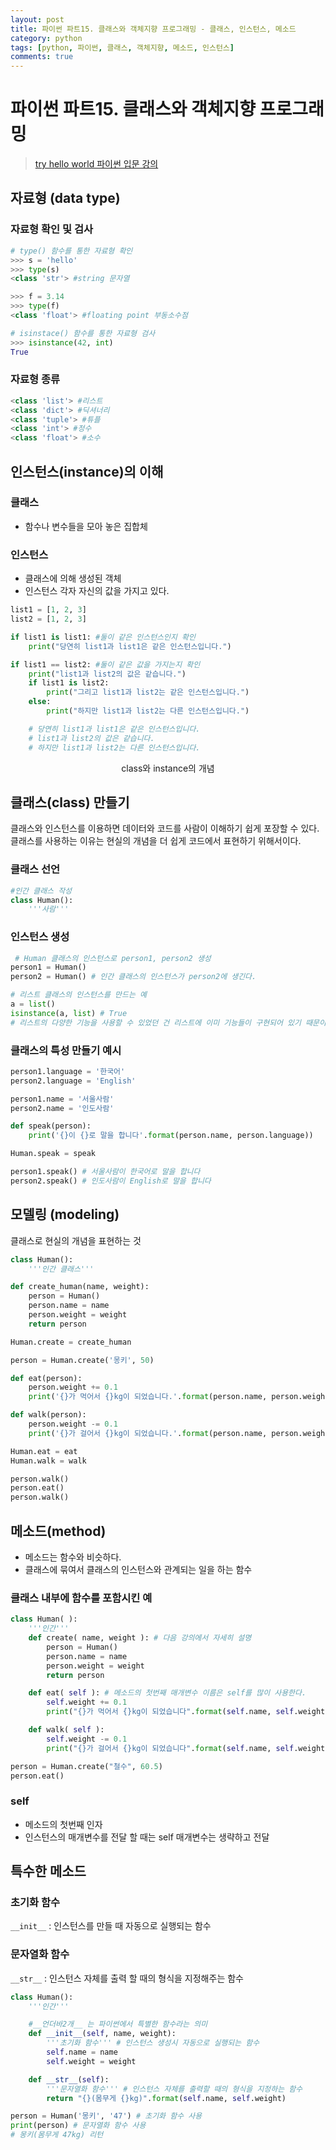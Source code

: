 ```yaml
---
layout: post
title: 파이썬 파트15. 클래스와 객체지향 프로그래밍 - 클래스, 인스턴스, 메소드
category: python
tags: [python, 파이썬, 클래스, 객체지향, 메소드, 인스턴스]
comments: true
---
```

# 파이썬 파트15. 클래스와 객체지향 프로그래밍
> [try hello world 파이썬 입문 강의 ](http://tryhelloworld.co.kr/courses/%ED%8C%8C%EC%9D%B4%EC%8D%AC-%EC%9E%85%EB%AC%B8)      

## 자료형 (data type)

### 자료형 확인 및 검사

```python
# type() 함수를 통한 자료형 확인
>>> s = 'hello'
>>> type(s)
<class 'str'> #string 문자열

>>> f = 3.14
>>> type(f)
<class 'float'> #floating point 부동소수점

# isinstace() 함수를 통한 자료형 검사
>>> isinstance(42, int)
True
```

### 자료형 종류
```python
<class 'list'> #리스트
<class 'dict'> #딕셔너리
<class 'tuple'> #튜플
<class 'int'> #정수
<class 'float'> #소수
```

## 인스턴스(instance)의 이해
### 클래스
- 함수나 변수들을 모아 놓은 집합체

### 인스턴스
- 클래스에 의해 생성된 객체
- 인스턴스 각자 자신의 값을 가지고 있다.

```python
list1 = [1, 2, 3]
list2 = [1, 2, 3]

if list1 is list1: #둘이 같은 인스턴스인지 확인
    print("당연히 list1과 list1은 같은 인스턴스입니다.")

if list1 == list2: #둘이 같은 값을 가지는지 확인
    print("list1과 list2의 값은 같습니다.")
    if list1 is list2:
        print("그리고 list1과 list2는 같은 인스턴스입니다.")
    else:
        print("하지만 list1과 list2는 다른 인스턴스입니다.")

    # 당연히 list1과 list1은 같은 인스턴스입니다.
    # list1과 list2의 값은 같습니다.
    # 하지만 list1과 list2는 다른 인스턴스입니다.
```

<center>
<figure>
<img src="/assets/post-img/python/class.png" alt="">
<figcaption>class와 instance의 개념</figcaption>
</figure>
</center>

## 클래스(class) 만들기
클래스와 인스턴스를 이용하면 데이터와 코드를 사람이 이해하기 쉽게 포장할 수 있다.
클래스를 사용하는 이유는 현실의 개념을 더 쉽게 코드에서 표현하기 위해서이다.

### 클래스 선언
```python
#인간 클래스 작성
class Human():
    '''사람'''
```

### 인스턴스 생성
```python
 # Human 클래스의 인스턴스로 person1, person2 생성
person1 = Human()
person2 = Human() # 인간 클래스의 인스턴스가 person2에 생긴다.

# 리스트 클래스의 인스턴스를 만드는 예
a = list()
isinstance(a, list) # True
# 리스트의 다양한 기능을 사용할 수 있었던 건 리스트에 이미 기능들이 구현되어 있기 때문이다.
```

### 클래스의 특성 만들기 예시

```python
person1.language = '한국어'
person2.language = 'English'

person1.name = '서울사람'
person2.name = '인도사람'

def speak(person):
    print('{}이 {}로 말을 합니다'.format(person.name, person.language))

Human.speak = speak

person1.speak() # 서울사람이 한국어로 말을 합니다
person2.speak() # 인도사람이 English로 말을 합니다
```

## 모델링 (modeling)
클래스로 현실의 개념을 표현하는 것

```python
class Human():
    '''인간 클래스'''

def create_human(name, weight):
    person = Human()
    person.name = name
    person.weight = weight
    return person

Human.create = create_human

person = Human.create('몽키', 50)

def eat(person):
    person.weight += 0.1
    print('{}가 먹어서 {}kg이 되었습니다.'.format(person.name, person.weight))

def walk(person):
    person.weight -= 0.1
    print('{}가 걸어서 {}kg이 되었습니다.'.format(person.name, person.weight))

Human.eat = eat
Human.walk = walk

person.walk()
person.eat()
person.walk()
```

## 메소드(method)
- 메소드는 함수와 비슷하다.
- 클래스에 묶여서 클래스의 인스턴스와 관계되는 일을 하는 함수

### 클래스 내부에 함수를 포함시킨 예

```python
class Human( ):
    '''인간'''
    def create( name, weight ): # 다음 강의에서 자세히 설명
        person = Human()
        person.name = name
        person.weight = weight
        return person

    def eat( self ): # 메소드의 첫번째 매개변수 이름은 self를 많이 사용한다.
        self.weight += 0.1
        print("{}가 먹어서 {}kg이 되었습니다".format(self.name, self.weight))

    def walk( self ):
        self.weight -= 0.1
        print("{}가 걸어서 {}kg이 되었습니다".format(self.name, self.weight))

person = Human.create("철수", 60.5)
person.eat()
```

### self
- 메소드의 첫번째 인자
- 인스턴스의 매개변수를 전달 할 때는 self 매개변수는 생략하고 전달


## 특수한 메소드

### 초기화 함수
`__init__` : 인스턴스를 만들 때 자동으로 실행되는 함수

### 문자열화 함수
`__str__` : 인스턴스 자체를 출력 할 때의 형식을 지정해주는 함수


```python
class Human():
    '''인간'''

    #__언더바2개__ 는 파이썬에서 특별한 함수라는 의미
    def __init__(self, name, weight):
        '''초기화 함수''' # 인스턴스 생성시 자동으로 실행되는 함수
        self.name = name
        self.weight = weight

    def __str__(self):
        '''문자열화 함수''' # 인스턴스 자체를 출력할 때의 형식을 지정하는 함수
        return "{}(몸무게 {}kg)".format(self.name, self.weight)

person = Human('몽키', '47') # 초기화 함수 사용
print(person) # 문자열화 함수 사용
# 몽키(몸무게 47kg) 리턴
```
